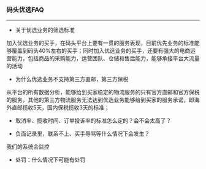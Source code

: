 ### 码头优选FAQ
---

* 关于优选业务的筛选标准

加入优选业务的买手，在码头平台上要有一贯的服务表现，目前优先业务的标准能够覆盖到码头40%左右的买手；同时加入优选业务的买手，还要有强大的电商运营能力，包括商品的采购能力，运营团队、仓储和售后能力，能够承接平台大流量的活动

* 为什么优选业务不支持第三方直邮，第三方保税

从平台的所有数据分析，能够给到买家稳定的物流服务的只有官方直邮和官方保税的服务，其他的第三方物流服务无法达到优选业务能够给到买家的服务承诺，即海外直邮揽收5天，国内保税揽收3天的标准；

* 取消率、揽收时间、订单投诉率的标准怎么定的？会不会太高了？


* 负面记录里，联系不上、买手辱骂等什么情况下会发生？

我们的系统会监控

* 处罚：什么情况下可能有处罚





